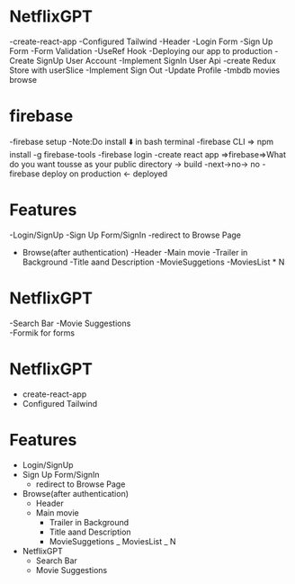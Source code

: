 # NetflixGPT

-create-react-app
-Configured Tailwind
-Header
-Login Form
-Sign Up Form
-Form Validation
-UseRef Hook
-Deploying our app to production
-Create SignUp User Account
-Implement SignIn User Api
-create Redux Store with userSlice
-Implement Sign Out
-Update Profile
-tmbdb movies browse

# firebase

-firebase setup
-Note:Do install ⬇️ in bash terminal
-firebase CLI => npm install -g firebase-tools
-firebase login
-create react app =>firebase=>What do you want tousse as your public directory -> build
-next->no-> no
-firebase deploy on production <- deployed

# Features

-Login/SignUp
-Sign Up Form/SignIn
-redirect to Browse Page

- Browse(after authentication)
  -Header
  -Main movie
  -Trailer in Background
  -Title aand Description
  -MovieSuggetions
  -MoviesList \* N

# NetflixGPT

-Search Bar
-Movie Suggestions  
 -Formik for forms

# NetflixGPT

- create-react-app
- Configured Tailwind

# Features

- Login/SignUp
- Sign Up Form/SignIn
  - redirect to Browse Page
- Browse(after authentication)
  - Header
  - Main movie
    - Trailer in Background
    - Title aand Description
    - MovieSuggetions
      _ MoviesList _ N
- NetflixGPT
  - Search Bar
  - Movie Suggestions
